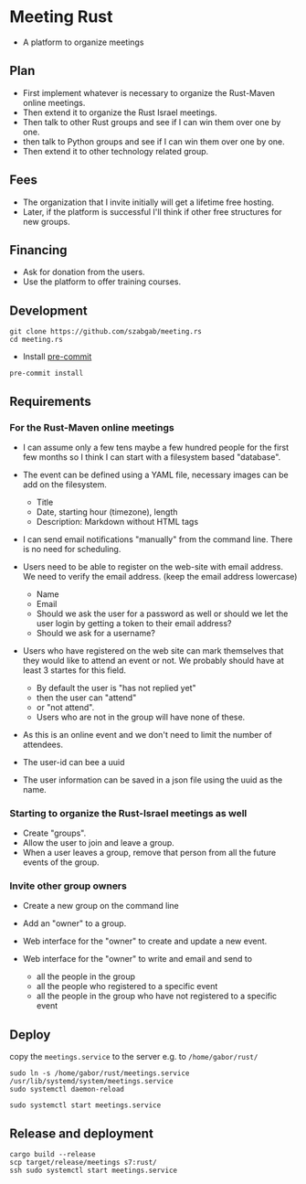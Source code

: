 # Meeting Rust


* A platform to organize meetings


## Plan

* First implement whatever is necessary to organize the Rust-Maven online meetings.
* Then extend it to organize the Rust Israel meetings.
* Then talk to other Rust groups and see if I can win them over one by one.
* then talk to Python groups and see if I can win them over one by one.
* Then extend it to other technology related group.


## Fees

* The organization that I invite initially will get a lifetime free hosting.
* Later, if the platform is successful I'll think if other free structures for new groups.

## Financing

* Ask for donation from the users.
* Use the platform to offer training courses.

## Development


```
git clone https://github.com/szabgab/meeting.rs
cd meeting.rs
```

* Install [pre-commit](https://pre-commit.com/)

```
pre-commit install
```

## Requirements

### For the Rust-Maven online meetings

* I can assume only a few tens maybe a few hundred people for the first few months so I think I can start with a filesystem based "database".

* The event can be defined using a YAML file, necessary images can be add on the filesystem.
    * Title
    * Date, starting hour (timezone), length
    * Description: Markdown without HTML tags
* I can send email notifications "manually" from the command line. There is no need for scheduling.
* Users need to be able to register on the web-site with email address. We need to verify the email address. (keep the email address lowercase)
    * Name
    * Email
    * Should we ask the user for a password as well or should we let the user login by getting a token to their email address?
    * Should we ask for a username?
* Users who have registered on the web site can mark themselves that they would like to attend an event or not. We probably should have at least 3 startes for this field.
    * By default the user is "has not replied yet"
    * then the user can "attend"
    * or "not attend".
    * Users who are not in the group will have none of these.
* As this is an online event and we don't need to limit the number of attendees.

* The user-id can bee a uuid
* The user information can be saved in a json file using the uuid as the name.


### Starting to organize the Rust-Israel meetings as well

* Create "groups".
* Allow the user to join and leave a group.
* When a user leaves a group, remove that person from all the future events of the group.


### Invite other group owners

* Create a new group on the command line
* Add an "owner" to a group.

* Web interface for the "owner" to create and update a new event.
* Web interface for the "owner" to write and email and send to
    * all the people in the group
    * all the people who registered to a specific event
    * all the people in the group who have not registered to a specific event



## Deploy

copy the `meetings.service` to the server e.g. to `/home/gabor/rust/`

```
sudo ln -s /home/gabor/rust/meetings.service /usr/lib/systemd/system/meetings.service
sudo systemctl daemon-reload

sudo systemctl start meetings.service
```


## Release and deployment

```
cargo build --release
scp target/release/meetings s7:rust/
ssh sudo systemctl start meetings.service

```